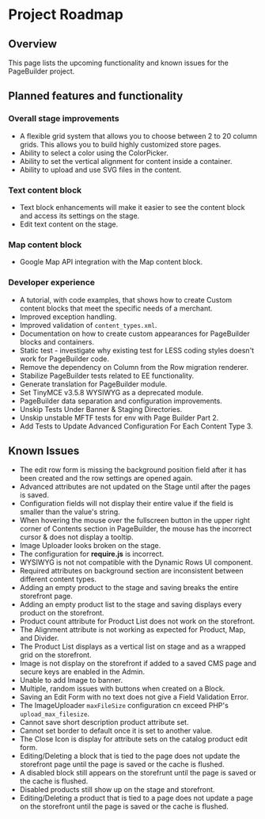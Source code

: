# Project Roadmap

<!-- {% raw %} -->

## Overview

This page lists the upcoming functionality and known issues for the PageBuilder project.

## Planned features and functionality

### Overall stage improvements

* A flexible grid system that allows you to choose between 2 to 20 column grids.
  This allows you to build highly customized store pages. <!-- MAGETWO-87048 -->
* Ability to select a color using the ColorPicker. <!-- MAGETWO-90240 -->
* Ability to set the vertical alignment for content inside a container. <!-- MAGETWO-90242 -->
* Ability to upload and use SVG files in the content. <!-- MAGETWO-53778 -->

### Text content block

  * Text block enhancements will make it easier to see the content block and access its settings on the stage. <!-- MAGETWO-87070 -->
  * Edit text content on the stage. <!--MAGETWO-86724-->

### Map content block

  * Google Map API integration with the Map content block. <!-- MAGETWO-88225 -->

### Developer experience

  * A tutorial, with code examples, that shows how to create Custom content blocks that meet the specific needs of a merchant. <!-- MAGETWO-72564 -->
  * Improved exception handling. <!-- MAGETWO-88348 -->
  * Improved validation of `content_types.xml`. <!-- MAGETWO-88379 -->
  * Documentation on how to create custom appearances for PageBuilder blocks and containers. <!-- MAGETWO-86522 -->
  * Static test - investigate why existing test for LESS coding styles doesn't work for PageBuilder code. <!-- MAGETWO-87592 -->
  * Remove the dependency on Column from the Row migration renderer. <!-- MAGETWO-88772 -->
  * Stabilize PageBuilder tests related to EE functionality. <!--MAGETWO-87898-->
  * Generate translation for PageBuilder module. <!--MAGETWO-88456-->
  * Set TinyMCE v3.5.8 WYSIWYG as a deprecated module. <!--MAGETWO-89695-->
  * PageBuilder data separation and configuration improvements. <!--MAGETWO-88351-->
  * Unskip Tests Under Banner & Staging Directories. <!--MAGETWO-90239-->
  * Unskip unstable MFTF tests for env with Page Builder Part 2. <!-- MAGETWO-89829-->
  * Add Tests to Update Advanced Configuration For Each Content Type 3. <!--MAGETWO-90175-->



## Known Issues

* The edit row form is missing the background position field after it has been created and the row settings are opened again. <!-- MAGETWO-89477 -->
* Advanced attributes are not updated on the Stage until after the pages is saved. <!-- MAGETWO-89560 -->
* Configuration fields will not display their entire value if the field is smaller than the value's string. <!-- MAGETWO-88226 -->
* When hovering the mouse over the fullscreen button in the upper right corner of Contents section in PageBuilder, the mouse has the incorrect cursor & does not display a tooltip. <!-- MAGETWO-88353 -->
* Image Uploader looks broken on the stage. <!-- MAGETWO-90116 -->
* The configuration for **require.js** is incorrect. <!-- MAGETWO-81327 -->
* WYSIWYG is not not compatible with the Dynamic Rows UI component. <!-- MAGETWO-80151 -->
* Required attributes on background section are inconsistent between different content types. <!-- MAGETWO-86986 -->
* Adding an empty product to the stage and saving breaks the entire storefront page. <!-- MAGETWO-89998 -->
* Adding an empty product list to the stage and saving displays every product on the storefront. <!-- MAGETWO-90010 -->
* Product count attribute for Product List does not work on the storefront. <!-- MAGETWO-90100 -->
* The Alignment attribute is not working as expected for Product, Map, and Divider. <!-- MAGETWO-90101 -->
* The Product List displays as a vertical list on stage and as a wrapped grid on the storefront. <!-- MAGETWO-90102 -->
* Image is not display on the storefront if added to a saved CMS page and secure keys are enabled in the Admin. <!-- MAGETWO-90177 -->
* Unable to add Image to banner. <!-- MAGETWO-90178 -->
* Multiple, random issues with buttons when created on a Block. <!-- MAGETWO-90184 -->
* Saving an Edit Form with no text does not give a Field Validation Error. <!-- MAGETWO-89867 -->
* The ImageUploader `maxFileSize` configuration cn exceed PHP's `upload_max_filesize`. <!-- MAGETWO-90241 -->
* Cannot save short description product attribute set. <!-- MAGETWO-90277 -->
* Cannot set border to default once it is set to another value. <!-- MAGETWO-90283 -->
* The Close Icon is display for attribute sets on the catalog product edit form. <!-- MAGETWO-90347 -->
* Editing/Deleting a block that is tied to the page does not update the storefront page until the page is saved or the cache is flushed. <!-- MAGETWO-90429 -->
* A disabled block still appears on the storefrunt until the page is saved or the cache is flushed. <!-- MAGETWO-90430 -->
* Disabled products still show up on the stage and storefront. <!-- MAGETWO-90431 -->
* Editing/Deleting a product that is tied to a page does not update a page on the storefront until the page is saved or the cache is flushed. <!-- MAGETWO-90432 -->


<!-- {% endraw %} -->
